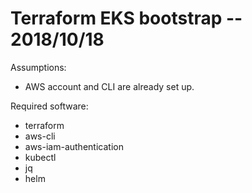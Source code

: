 # Terraform EKS bootstrap -- 2018/10/18
Assumptions:
- AWS account and CLI are already set up.

Required software:
- terraform
- aws-cli
- aws-iam-authentication
- kubectl
- jq
- helm
